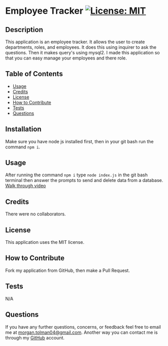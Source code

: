 # Employee Tracker [![License: MIT](https://img.shields.io/badge/License-MIT-yellow.svg)](https://opensource.org/licenses/MIT)

## Description

This application is an employee tracker.  It allows the user to create departments, roles, and employees.  It does this using inquirer to ask the questions.  Then it makes query's using mysql2.  I made this application so that you can easy manage your employees and there role.

## Table of Contents 

- [Usage](#Usage)
- [Credits](#Credits)
- [License](#License)
- [How to Contribute](#How-to-Contribute)
- [Tests](#Tests)
- [Questions](#Questions)

## Installation

Make sure you have node js installed first, then in your git bash run the command `npm i`.

## Usage

After running the command `npm i` type `node index.js` in the git bash terminal then answer the prompts to send and delete data from a database.  
[Walk through video](https://drive.google.com/file/d/10xzXSaYf9Y6ML4I1NqeD1VcugDfGzkR8/view)
## Credits

There were no collaborators.

## License

This application uses the MIT license.

## How to Contribute

Fork my application from GitHub, then make a Pull Request.

## Tests

N/A

## Questions

If you have any further questions, concerns, or feedback feel free to email me at morgan.tolman04@gmail.com.  Another way you can contact me is through my [GitHub](https://github.com/unheardof77) account. 